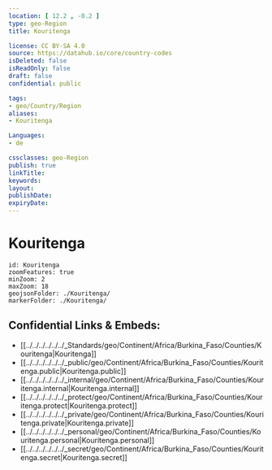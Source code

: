 ```yaml
---
location: [ 12.2 , -0.2 ] 
type: geo-Region
title: Kouritenga

license: CC BY-SA 4.0
source: https://datahub.io/core/country-codes
isDeleted: false
isReadOnly: false
draft: false
confidential: public

tags:
- geo/Country/Region
aliases:
- Kouritenga

Languages:
- de

cssclasses: geo-Region
publish: true
linkTitle: 
keywords: 
layout: 
publishDate: 
expiryDate: 
---
```


# Kouritenga

```leaflet
id: Kouritenga
zoomFeatures: true 
minZoom: 2 
maxZoom: 18
geojsonFolder: ./Kouritenga/
markerFolder: ./Kouritenga/
```


## Confidential Links & Embeds: 
- [[../../../../../../_Standards/geo/Continent/Africa/Burkina_Faso/Counties/Kouritenga|Kouritenga]] 
- [[../../../../../../_public/geo/Continent/Africa/Burkina_Faso/Counties/Kouritenga.public|Kouritenga.public]] 
- [[../../../../../../_internal/geo/Continent/Africa/Burkina_Faso/Counties/Kouritenga.internal|Kouritenga.internal]] 
- [[../../../../../../_protect/geo/Continent/Africa/Burkina_Faso/Counties/Kouritenga.protect|Kouritenga.protect]] 
- [[../../../../../../_private/geo/Continent/Africa/Burkina_Faso/Counties/Kouritenga.private|Kouritenga.private]] 
- [[../../../../../../_personal/geo/Continent/Africa/Burkina_Faso/Counties/Kouritenga.personal|Kouritenga.personal]] 
- [[../../../../../../_secret/geo/Continent/Africa/Burkina_Faso/Counties/Kouritenga.secret|Kouritenga.secret]] 

